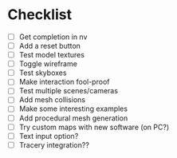 # Checklist

- [ ] Get completion in nv
- [ ] Add a reset button
- [ ] Test model textures
- [ ] Toggle wireframe
- [ ] Test skyboxes
- [ ] Make interaction fool-proof
- [ ] Test multiple scenes/cameras
- [ ] Add mesh collisions
- [ ] Make some interesting examples
- [ ] Add procedural mesh generation
- [ ] Try custom maps with new software (on PC?) 
- [ ] Text input option?
- [ ] Tracery integration??

